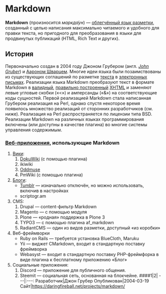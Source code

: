 # Markdown
**Markdown** (произносится *маркда́ун*) — [облегчённый язык разметки](https://ru.wikipedia.org/wiki/%D0%AF%D0%B7%D1%8B%D0%BA_%D1%80%D0%B0%D0%B7%D0%BC%D0%B5%D1%82%D0%BA%D0%B8#%D0%9E%D0%B1%D0%BB%D0%B5%D0%B3%D1%87%D1%91%D0%BD%D0%BD%D1%8B%D0%B5_%D1%8F%D0%B7%D1%8B%D0%BA%D0%B8_%D1%80%D0%B0%D0%B7%D0%BC%D0%B5%D1%82%D0%BA%D0%B8), созданный с целью написания максимально читаемого и удобного для правки текста, но пригодного для преобразования в языки для продвинутых публикаций (HTML, Rich Text и других).
## История
Первоначально создан в 2004 году Джоном Грубером (англ. [*John Gruber*](https://en.wikipedia.org/wiki/John_Gruber)) и [Аароном Шварцем](https://ru.wikipedia.org/wiki/%D0%A8%D0%B2%D0%B0%D1%80%D1%86,_%D0%90%D0%B0%D1%80%D0%BE%D0%BD). Многие идеи языка были позаимствованы из существующих соглашений по разметке [текста](https://ru.wikipedia.org/wiki/%D0%A2%D0%B5%D0%BA%D1%81%D1%82%D0%BE%D0%B2%D1%8B%D0%B5_%D0%B4%D0%B0%D0%BD%D0%BD%D1%8B%D0%B5) в [электронных письмах](https://ru.wikipedia.org/wiki/%D0%AD%D0%BB%D0%B5%D0%BA%D1%82%D1%80%D0%BE%D0%BD%D0%BD%D0%B0%D1%8F_%D0%BF%D0%BE%D1%87%D1%82%D0%B0). Реализации языка Markdown преобразуют текст в формате Markdown в [валидный](https://ru.wikipedia.org/wiki/%D0%92%D0%B0%D0%BB%D0%B8%D0%B4%D0%B0%D1%82%D0%BE%D1%80_%D1%84%D0%BE%D1%80%D0%BC%D0%B0%D1%82%D0%B0), [правильно построенный](https://ru.wikipedia.org/wiki/XML#%D0%9F%D1%80%D0%B0%D0%B2%D0%B8%D0%BB%D1%8C%D0%BD%D0%BE_%D0%BF%D0%BE%D1%81%D1%82%D1%80%D0%BE%D0%B5%D0%BD%D0%BD%D1%8B%D0%B5_%D0%B8_%D0%B4%D0%B5%D0%B9%D1%81%D1%82%D0%B2%D0%B8%D1%82%D0%B5%D0%BB%D1%8C%D0%BD%D1%8B%D0%B5_%D0%B4%D0%BE%D0%BA%D1%83%D0%BC%D0%B5%D0%BD%D1%82%D1%8B_XML) [XHTML](https://ru.wikipedia.org/wiki/XHTML) и заменяют левые угловые скобки («<») и амперсанды («&») на соответствующие коды сущностей. Первой реализацией Markdown стала написанная Грубером реализация на Perl, однако спустя некоторое время появилось множество реализаций от сторонних разработчиков (см. ниже). Реализация на Perl распространяется по лицензии типа BSD. Реализации Markdown на различных языках программирования включены (или доступны в качестве плагина) во многие системы управления содержимым.
### [Веб-приложения](https://ru.wikipedia.org/wiki/%D0%92%D0%B5%D0%B1-%D0%BF%D1%80%D0%B8%D0%BB%D0%BE%D0%B6%D0%B5%D0%BD%D0%B8%D0%B5), использующие Markdown
1. [Вики](https://ru.wikipedia.org/wiki/%D0%92%D0%B8%D0%BA%D0%B8):
    1. [DokuWiki](https://ru.wikipedia.org/wiki/DokuWiki) (с помощью плагина)
    2. ikiwiki
    3. [Oddmuse](https://ru.wikipedia.org/wiki/Oddmuse)
    4. PmWiki (с помощью плагина)
2. [Блоги](https://ru.wikipedia.org/wiki/%D0%91%D0%BB%D0%BE%D0%B3):
    - [Tumblr](https://ru.wikipedia.org/wiki/Tumblr) — изначально отключён, но можно использовать, включив в настройках
    - scriptogr.am
3. CMS:
    1. Drupal — content-фильтр Markdown
    2. Magento — с помощью модуля
    3. Plone — «родная» поддержка в Plone 3
    4. TYPO3 — с помощью плагина af_markdown
    5. RadiantCMS — один из видов разметки, доступный «из коробки»
4. Веб-фреймворки
    - Ruby on Rails — требуется установка BlueCloth, Maruku
    - Yii — виджет CMarkdown, входит в стандартную поставку фреймворка
    - Webasyst — входит в стандартную поставку PHP-фреймфорка в виде плагина к бесплатному приложению «Блог»
5. Социальные приложения:
    1. Discord — приложение для публичного общения.
    2. Steemit — социальная сеть, основанная на блокчейне.
####1|2|
---|:---:
Разработчик|Джон Грубер
Опубликован|2004-03-19
Сайт|https://daringfireball.net/projects/markdown/
